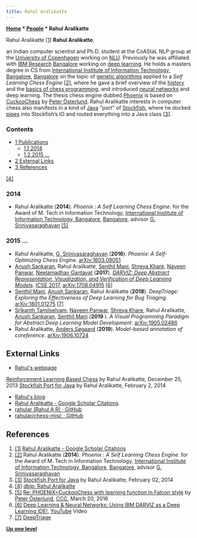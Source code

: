 ```yaml
---
title: Rahul Aralikatte
---
```

**[Home](Home "Home") \* [People](People "People") \* Rahul Aralikatte**



 [](https://scholar.google.com/citations?user=UbcNXvQAAAAJ&hl=en) Rahul Aralikatte <a id="cite-note-1" href="#cite-ref-1">[1]</a> 
**Rahul Aralikatte**,  

an Indian computer scientist and Ph.D. student at the CoAStaL NLP group at the [University of Copenhagen](https://en.wikipedia.org/wiki/University_of_Copenhagen) working on [NLU](https://en.wikipedia.org/wiki/Natural-language_understanding).
Previously he was affiliated with [IBM Research](https://en.wikipedia.org/wiki/IBM_Research) [Bangalore](https://en.wikipedia.org/wiki/Bangalore) working on [deep learning](Deep_Learning "Deep Learning"). 
He holds a masters degree in CS from [International Institute of Information Technology, Bangalore](https://en.wikipedia.org/wiki/International_Institute_of_Information_Technology,_Bangalore), [Bangalore](https://en.wikipedia.org/wiki/Bangalore) on the topic of [genetic algorithms](Genetic_Programming#GeneticAlgorithm "Genetic Programming") applied to a *Self Learning Chess Engine* <a id="cite-note-2" href="#cite-ref-2">[2]</a>, 
where he gave a brief overview of the [history](History "History") and the [basics of chess programming](Home#Basics "Home"), and introduced [neural networks](Neural_Networks "Neural Networks") and deep learning. 
The thesis chess engine dubbed [Phoenix](Phoenix_(Rahul) "Phoenix (Rahul)") is based on [CuckooChess](CuckooChess "CuckooChess") by [Peter Österlund](Peter_%C3%96sterlund "Peter Österlund"). Rahul Aralikatte interests in computer chess also manifests in a kind of [Java](Java "Java") "port" of [Stockfish](Stockfish "Stockfish"), where he docked [pipes](https://en.wikipedia.org/wiki/Pipeline_%28computing%29) into Stockfish’s IO and routed everything into a Java class <a id="cite-note-3" href="#cite-ref-3">[3]</a>. 



### Contents


* [1 Publications](#publications)
	+ [1.1 2014](#2014)
	+ [1.2 2015 ...](#2015-...)
* [2 External Links](#external-links)
* [3 References](#references)






<a id="cite-note-4" href="#cite-ref-4">[4]</a>



### 2014


* Rahul Aralikatte (**2014**). *Phoenix : A Self Learning Chess Engine*. for the Award of M. Tech in Information Technology, [International Institute of Information Technology, Bangalore](https://en.wikipedia.org/wiki/International_Institute_of_Information_Technology,_Bangalore), [Bangalore](https://en.wikipedia.org/wiki/Bangalore), advisor [G. Srinivasaraghavan](Gopalakrishnan_Srinivasaraghavan "Gopalakrishnan Srinivasaraghavan") <a id="cite-note-5" href="#cite-ref-5">[5]</a>


### 2015 ...


* Rahul Aralikatte, [G. Srinivasaraghavan](Gopalakrishnan_Srinivasaraghavan "Gopalakrishnan Srinivasaraghavan") (**2016**). *Phoenix: A Self-Optimizing Chess Engine*. [arXiv:1603.09051](https://arxiv.org/abs/1603.09051)
* [Anush Sankaran](https://scholar.google.co.in/citations?user=NF8is_sAAAAJ&hl=en), Rahul Aralikatte, [Senthil Mani](https://scholar.google.com/citations?user=k_hrDlYAAAAJ&hl=en), [Shreya Khare](https://scholar.google.co.in/citations?user=fyiJm8oAAAAJ&hl=en), [Naveen Panwar](https://scholar.google.co.in/citations?user=4HBr0nYAAAAJ&hl=en), [Neelamadhav Gantayat](https://scholar.google.co.in/citations?user=UO_jORIAAAAJ&hl=en) (**2017**). *[DARVIZ: Deep Abstract Representation, Visualization, and Verification of Deep Learning Models](https://dl.acm.org/doi/10.1109/ICSE-NIER.2017.13)*. [ICSE 2017](https://dblp.org/db/conf/icse/icse2017nier.html), [arXiv:1708.04915](https://arxiv.org/abs/1708.04915) <a id="cite-note-6" href="#cite-ref-6">[6]</a>
* [Senthil Mani](https://scholar.google.com/citations?user=k_hrDlYAAAAJ&hl=en), [Anush Sankaran](https://scholar.google.co.in/citations?user=NF8is_sAAAAJ&hl=en), Rahul Aralikatte (**2018**). *DeepTriage: Exploring the Effectiveness of Deep Learning for Bug Triaging*. [arXiv:1801.01275](https://arxiv.org/abs/1801.01275) <a id="cite-note-7" href="#cite-ref-7">[7]</a>
* [Srikanth Tamilselvam](https://dblp.org/pers/t/Tamilselvam:Srikanth.html), [Naveen Panwar](https://scholar.google.co.in/citations?user=4HBr0nYAAAAJ&hl=en), [Shreya Khare](https://scholar.google.co.in/citations?user=fyiJm8oAAAAJ&hl=en), Rahul Aralikatte, [Anush Sankaran](https://scholar.google.co.in/citations?user=NF8is_sAAAAJ&hl=en), [Senthil Mani](https://scholar.google.com/citations?user=k_hrDlYAAAAJ&hl=en) (**2019** ). *A Visual Programming Paradigm for Abstract Deep Learning Model Development*. [arXiv:1905.02486](https://arxiv.org/abs/1905.02486)
* Rahul Aralikatte, [Anders Søgaard](https://scholar.google.dk/citations?user=x3I4CrYAAAAJ&hl=en) (**2019**). *Model-based annotation of coreference*. [arXiv:1906.10724](https://arxiv.org/abs/1906.10724)


## External Links


* [Rahul's webpage](http://rahular.com/)


 [Reinforcement Learning Based Chess](http://rahular.com/rstock/) by Rahul Aralikatte, December 25, 2013
 [Stockfish Port for Java](http://rahular.com/stockfish-port-for-java/) by Rahul Aralikatte, February 2, 2014 
* [Rahul's blog](https://supernlp.github.io/)
* [Rahul Aralikatte - Google Scholar Citations](https://scholar.google.com/citations?user=UbcNXvQAAAAJ&hl=en)
* [rahular (Rahul A R) · GitHub](https://github.com/rahular)
* [rahular/chess-misc · GitHub](https://github.com/rahular/chess-misc)


## References


1. <a id="cite-ref-1" href="#cite-note-1">[1]</a> [Rahul Aralikatte - Google Scholar Citations](https://scholar.google.com/citations?user=UbcNXvQAAAAJ&hl=en)
2. <a id="cite-ref-2" href="#cite-note-2">[2]</a>  Rahul Aralikatte (**2014**). *Phoenix : A Self Learning Chess Engine*. for the Award of M. Tech in Information Technology, [International Institute of Information Technology, Bangalore](https://en.wikipedia.org/wiki/International_Institute_of_Information_Technology,_Bangalore), [Bangalore](https://en.wikipedia.org/wiki/Bangalore), advisor [G. Srinivasaraghavan](Gopalakrishnan_Srinivasaraghavan "Gopalakrishnan Srinivasaraghavan")
3. <a id="cite-ref-3" href="#cite-note-3">[3]</a> [Stockfish Port for Java](http://rahular.com/stockfish-port-for-java/) by Rahul Aralikatte, February 02, 2014
4. <a id="cite-ref-4" href="#cite-note-4">[4]</a> [dblp: Rahul Aralikatte](https://dblp.org/pers/a/Aralikatte:Rahul.html)
5. <a id="cite-ref-5" href="#cite-note-5">[5]</a> [Re: PHOENIX=CuckooChess with learning function in Falcon style](http://www.talkchess.com/forum/viewtopic.php?t=55476&start=4) by [Peter Österlund](Peter_%C3%96sterlund "Peter Österlund"), [CCC](CCC "CCC"), March 20, 2016
6. <a id="cite-ref-6" href="#cite-note-6">[6]</a> [Deep Learning & Neural Networks: Using IBM DARVIZ as a Deep Learning IDE!](https://www.youtube.com/watch?v=mmRw_MuMPC4), [YouTube](https://en.wikipedia.org/wiki/YouTube) Video
7. <a id="cite-ref-7" href="#cite-note-7">[7]</a> [DeepTriage](http://bugtriage.mybluemix.net/)

**[Up one level](People "People")**







 
